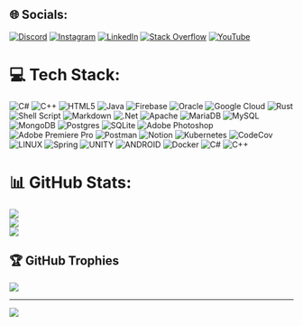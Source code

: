 
## 🌐 Socials:
[![Discord](https://img.shields.io/badge/Discord-%237289DA.svg?logo=discord&logoColor=white)](https://discord.gg/ervette#5067) [![Instagram](https://img.shields.io/badge/Instagram-%23E4405F.svg?logo=Instagram&logoColor=white)](https://instagram.com/ervette.k) [![LinkedIn](https://img.shields.io/badge/LinkedIn-%230077B5.svg?logo=linkedin&logoColor=white)](https://www.linkedin.com/in/kiril-talalayko-683b53243/) [![Stack Overflow](https://img.shields.io/badge/-Stackoverflow-FE7A16?logo=stack-overflow&logoColor=white)](https://stackoverflow.com/users/18734413) [![YouTube](https://img.shields.io/badge/YouTube-%23FF0000.svg?logo=YouTube&logoColor=white)](https://www.youtube.com/channel/UCrs4uHe2j5OJu-_IXhsGsig) 

# 💻 Tech Stack:
![C#](https://img.shields.io/badge/c%23-%23239120.svg?style=flat&logo=c-sharp&logoColor=white) ![C++](https://img.shields.io/badge/c++-%2300599C.svg?style=flat&logo=c%2B%2B&logoColor=white) ![HTML5](https://img.shields.io/badge/html5-%23E34F26.svg?style=flat&logo=html5&logoColor=white) ![Java](https://img.shields.io/badge/java-%23ED8B00.svg?style=flat&logo=java&logoColor=white) ![Firebase](https://img.shields.io/badge/firebase-%23039BE5.svg?style=flat&logo=firebase) ![Oracle](https://img.shields.io/badge/Oracle-F80000?style=flat&logo=oracle&logoColor=white) ![Google Cloud](https://img.shields.io/badge/Google%20Cloud-%234285F4.svg?style=flat&logo=google-cloud&logoColor=white) ![Rust](https://img.shields.io/badge/rust-%23000000.svg?style=flat&logo=rust&logoColor=white) ![Shell Script](https://img.shields.io/badge/shell_script-%23121011.svg?style=flat&logo=gnu-bash&logoColor=white) ![Markdown](https://img.shields.io/badge/markdown-%23000000.svg?style=flat&logo=markdown&logoColor=white) ![.Net](https://img.shields.io/badge/.NET-5C2D91?style=flat&logo=.net&logoColor=white) ![Apache](https://img.shields.io/badge/apache-%23D42029.svg?style=flat&logo=apache&logoColor=white) ![MariaDB](https://img.shields.io/badge/MariaDB-003545?style=flat&logo=mariadb&logoColor=white) ![MySQL](https://img.shields.io/badge/mysql-%2300f.svg?style=flat&logo=mysql&logoColor=white) ![MongoDB](https://img.shields.io/badge/MongoDB-%234ea94b.svg?style=flat&logo=mongodb&logoColor=white) ![Postgres](https://img.shields.io/badge/postgres-%23316192.svg?style=flat&logo=postgresql&logoColor=white) ![SQLite](https://img.shields.io/badge/sqlite-%2307405e.svg?style=flat&logo=sqlite&logoColor=white) ![Adobe Photoshop](https://img.shields.io/badge/adobephotoshop-%2331A8FF.svg?style=flat&logo=adobephotoshop&logoColor=white) ![Adobe Premiere Pro](https://img.shields.io/badge/Adobe%20Premiere%20Pro-9999FF.svg?style=flat&logo=Adobe%20Premiere%20Pro&logoColor=white) ![Postman](https://img.shields.io/badge/Postman-FF6C37?style=flat&logo=postman&logoColor=white) ![Notion](https://img.shields.io/badge/Notion-%23000000.svg?style=flat&logo=notion&logoColor=white) ![Kubernetes](https://img.shields.io/badge/kubernetes-%23326ce5.svg?style=flat&logo=kubernetes&logoColor=white) ![CodeCov](https://img.shields.io/badge/codecov-%23ff0077.svg?style=flat&logo=codecov&logoColor=white) ![LINUX](https://img.shields.io/badge/Linux-FCC624?style=flat&logo=linux&logoColor=black) ![Spring](https://img.shields.io/badge/spring-%236DB33F.svg?style=flat&logo=spring&logoColor=white) ![UNITY](https://img.shields.io/badge/Unity-%2320232a.svg?style=flat&logo=unity&logoColor=white) ![ANDROID](https://img.shields.io/badge/android-%2320232a.svg?style=flat&logo=android&logoColor=%a4c639) ![Docker](https://img.shields.io/badge/docker-%230db7ed.svg?style=flat&logo=docker&logoColor=white) ![C#](https://img.shields.io/badge/c%23-%23239120.svg?style=flat&logo=c-sharp&logoColor=white) ![C++](https://img.shields.io/badge/c++-%2300599C.svg?style=flat&logo=c%2B%2B&logoColor=white)
# 📊 GitHub Stats:
![](https://github-readme-stats.vercel.app/api?username=ervette&theme=blueberry&hide_border=false&include_all_commits=false&count_private=false)<br/>
![](https://github-readme-streak-stats.herokuapp.com/?user=ervette&theme=blueberry&hide_border=false)<br/>
![](https://github-readme-stats.vercel.app/api/top-langs/?username=ervette&theme=blueberry&hide_border=false&include_all_commits=false&count_private=false&layout=compact)

## 🏆 GitHub Trophies
![](https://github-profile-trophy.vercel.app/?username=ervette&theme=discord&no-frame=false&no-bg=true&margin-w=4)

---
[![](https://visitcount.itsvg.in/api?id=ervette&icon=0&color=1)](https://visitcount.itsvg.in)

<!-- Proudly created with GPRM ( https://gprm.itsvg.in ) -->
